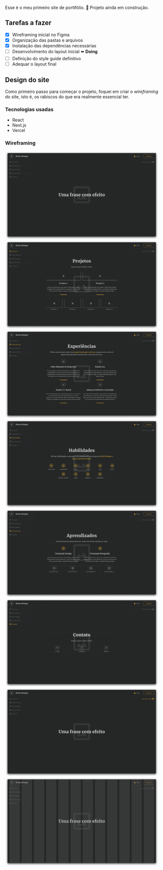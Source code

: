 Esse é o meu primeiro site de portifólio.
🚩 Projeto ainda em construção.

## Tarefas a fazer

- [x] Wireframing inicial no Figma
- [x] Organização das pastas e arquivos
- [x] Instalação das dependências necessárias
- [ ] Desenvolvimento do layout inicial ⬅️ **Doing**
- [ ] Definição do style guide definitivo
- [ ] Adequar o layout final

## Design do site

Como primeiro passo para começar o projeto, foquei em criar o _wireframing_ do site, isto é, os rabiscos do que era realmente essencial ter.

### Tecnologias usadas

- React
- Next.js
- Vercel

### Wireframing

![imagem do layout inicial](./public/github-images/capa.png)
![imagem do layout inicial](./public/github-images/projetos.png)
![imagem do layout inicial](./public/github-images/experiencias.png)
![imagem do layout inicial](./public/github-images/habilidades.png)
![imagem do layout inicial](./public/github-images/aprendizados.png)
![imagem do layout inicial](./public/github-images/contato.png)
![imagem do layout inicial](./public/github-images/esconder-grid.png)
![imagem do layout inicial](./public/github-images/layout.png)
